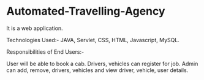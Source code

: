 # Automated-Travelling-Agency
It is a web application.

Technologies Used:- JAVA, Servlet, CSS, HTML, Javascript, MySQL.

Responsibilities of End Users:-

User will be able to book a cab.
Drivers, vehicles can register for job.
Admin can add, remove, drivers, vehicles and view driver, vehicle, user details.
